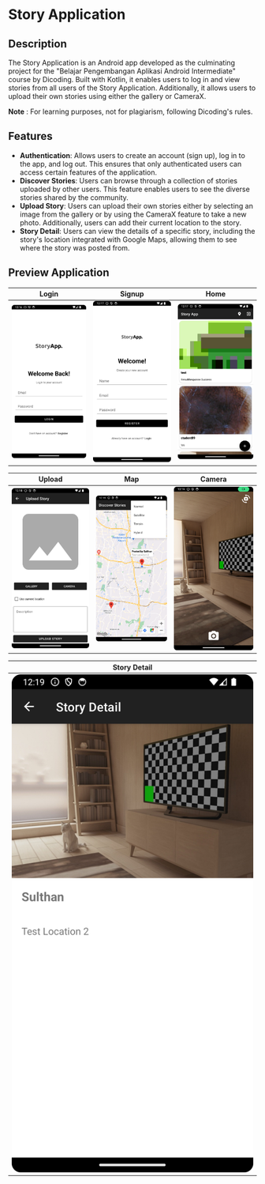 # Story Application

## Description

The Story Application is an Android app developed as the culminating project for the "Belajar Pengembangan Aplikasi Android Intermediate" course by Dicoding. Built with Kotlin, it enables users to log in and view stories from all users of the Story Application. Additionally, it allows users to upload their own stories using either the gallery or CameraX.

**Note** : For learning purposes, not for plagiarism, following Dicoding's rules.

## Features
- **Authentication**: Allows users to create an account (sign up), log in to the app, and log out. This ensures that only authenticated users can access certain features of the application.
- **Discover Stories**: Users can browse through a collection of stories uploaded by other users. This feature enables users to see the diverse stories shared by the community.
- **Upload Story**: Users can upload their own stories either by selecting an image from the gallery or by using the CameraX feature to take a new photo. Additionally, users can add their current location to the story.
- **Story Detail**: Users can view the details of a specific story, including the story's location integrated with Google Maps, allowing them to see where the story was posted from.

## Preview Application
| Login | Signup | Home |
| --- | --- | --- |
| ![](assets/login.png) | ![](assets/register.png) | ![](assets/home.png) |

| Upload | Map | Camera |
| --- | --- | --- |
| ![](assets/upload.png) | ![](assets/map.png) | ![](assets/camera.png) |

| Story Detail |
| --- |
| ![](assets/detail.png) |